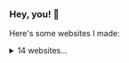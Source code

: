 ### Hey, you! 👀

Here's some websites I made:
<details>
  <summary>14 websites...</summary>
  - [bernzrdo.now.sh](https://bernzrdo.now.sh/)
  - [lusonews.now.sh](https://lusonews.now.sh/)
  - [sapo.now.sh](https://sapo.now.sh/)
  - [bernzrdo.github.io/guesswho](https://bernzrdo.github.io/guesswho/)
  - [bernzrdo.github.io/customdiscs](https://bernzrdo.github.io/customdiscs/)
  - [bernzrdo.github.io/dashboard](https://bernzrdo.github.io/dashboard/)
  - [bernzrdo.github.io/slayyyter](https://bernzrdo.github.io/slayyyter/)
  - [inspiral.neocities.org](https://inspiral.neocities.org/)
  - [tasklist.neocities.org](https://tasklist.neocities.org/)
  - [musicdata.neocities.org](https://musicdata.neocities.org/)
  - [pregnancy.neocities.org](https://pregnancy.neocities.org/)
  - [maddogtm.neocities.org](https://maddogtm.neocities.org/)
  - [ioue.neocities.org](https://ioue.neocities.org/)
  - [quickstream.neocities.org](https://quickstream.neocities.org/)
</details>


